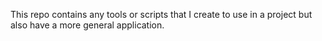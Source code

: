 This repo contains any tools or scripts that I create to use in a project but also have a more general application.